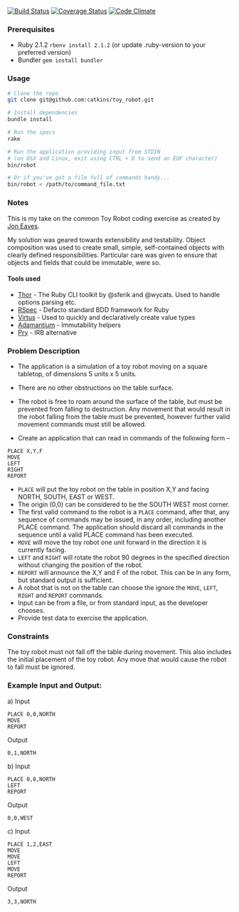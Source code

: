 [![Build Status](https://travis-ci.org/catkins/toy_robot.svg?branch=master)](https://travis-ci.org/catkins/toy_robot) [![Coverage Status](https://coveralls.io/repos/catkins/toy_robot/badge.svg?branch=master&service=github)](https://coveralls.io/github/catkins/toy_robot?branch=master) [![Code Climate](https://codeclimate.com/github/catkins/toy_robot/badges/gpa.svg)](https://codeclimate.com/github/catkins/toy_robot)

### Prerequisites

- Ruby 2.1.2 `rbenv install 2.1.2` (or update .ruby-version to your preferred version)
- Bundler `gem install bundler`

### Usage

```bash
# Clone the repo
git clone git@github.com:catkins/toy_robot.git

# Install dependencies
bundle install

# Run the specs
rake

# Run the application providing input from STDIN
# (on OSX and Linux, exit using CTRL + D to send an EOF character)
bin/robot

# Or if you've got a file full of commands handy...
bin/robot < /path/to/command_file.txt
```

### Notes

This is my take on the common Toy Robot coding exercise as created by [Jon Eaves](https://joneaves.wordpress.com/2014/07/21/toy-robot-coding-test/).

My solution was geared towards extensibility and testability. Object composition was used to create small, simple, self-contained objects with clearly defined responsibilities. Particular care was given to ensure that objects and fields that could be immutable, were so.

#### Tools used

- [Thor](http://whatisthor.com/) - The Ruby CLI toolkit by @sferik and @wycats. Used to handle options parsing etc.
- [RSpec](http://rspec.info/) - Defacto standard BDD framework for Ruby
- [Virtus](https://github.com/solnic/virtus) - Used to quickly and declaratively create value types
- [Adamantium](https://github.com/dkubb/adamantium) - Immutability helpers
- [Pry](http://pryrepl.org/) - IRB alternative

### Problem Description

- The application is a simulation of a toy robot moving on a square tabletop, of dimensions 5 units x 5 units.
- There are no other obstructions on the table surface.
- The robot is free to roam around the surface of the table, but must be prevented from falling to destruction. Any movement
that would result in the robot falling from the table must be prevented, however further valid movement commands must still
be allowed.

- Create an application that can read in commands of the following form –

```
PLACE X,Y,F
MOVE
LEFT
RIGHT
REPORT
```

- `PLACE` will put the toy robot on the table in position X,Y and facing NORTH, SOUTH, EAST or WEST.
- The origin (0,0) can be considered to be the SOUTH WEST most corner.
- The first valid command to the robot is a `PLACE` command, after that, any sequence of commands may be issued, in any order, including another PLACE command. The application should discard all commands in the sequence until a valid PLACE command has been executed.
- `MOVE` will move the toy robot one unit forward in the direction it is currently facing.
- `LEFT` and `RIGHT` will rotate the robot 90 degrees in the specified direction without changing the position of the robot.
- `REPORT` will announce the X,Y and F of the robot. This can be in any form, but standard output is sufficient.
- A robot that is not on the table can choose the ignore the `MOVE`, `LEFT`, `RIGHT` and `REPORT` commands.
- Input can be from a file, or from standard input, as the developer chooses.
- Provide test data to exercise the application.

### Constraints

The toy robot must not fall off the table during movement. This also includes the initial placement of the toy robot.
Any move that would cause the robot to fall must be ignored.

### Example Input and Output:

a) Input

```
PLACE 0,0,NORTH
MOVE
REPORT
```

Output

```
0,1,NORTH
```

b) Input

```
PLACE 0,0,NORTH
LEFT
REPORT
```

Output

```
0,0,WEST
```

c) Input

```
PLACE 1,2,EAST
MOVE
MOVE
LEFT
MOVE
REPORT
```

Output

```
3,3,NORTH
```

